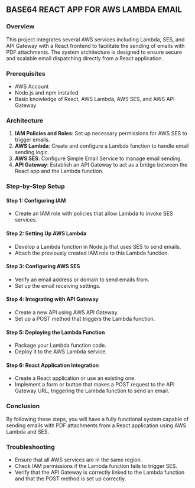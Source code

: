 ## BASE64 REACT APP FOR AWS LAMBDA EMAIL

### Overview
This project integrates several AWS services including Lambda, SES, and API Gateway with a React frontend to facilitate the sending of emails with PDF attachments. The system architecture is designed to ensure secure and scalable email dispatching directly from a React application.

### Prerequisites
- AWS Account
- Node.js and npm installed
- Basic knowledge of React, AWS Lambda, AWS SES, and AWS API Gateway

### Architecture
1. **IAM Policies and Roles**: Set up necessary permissions for AWS SES to trigger emails.
2. **AWS Lambda**: Create and configure a Lambda function to handle email sending logic.
3. **AWS SES**: Configure Simple Email Service to manage email sending.
4. **API Gateway**: Establish an API Gateway to act as a bridge between the React app and the Lambda function.

### Step-by-Step Setup

#### Step 1: Configuring IAM
- Create an IAM role with policies that allow Lambda to invoke SES services.

#### Step 2: Setting Up AWS Lambda
- Develop a Lambda function in Node.js that uses SES to send emails.
- Attach the previously created IAM role to this Lambda function.

#### Step 3: Configuring AWS SES
- Verify an email address or domain to send emails from.
- Set up the email receiving settings.

#### Step 4: Integrating with API Gateway
- Create a new API using AWS API Gateway.
- Set up a POST method that triggers the Lambda function.

#### Step 5: Deploying the Lambda Function
- Package your Lambda function code.
- Deploy it to the AWS Lambda service.

#### Step 6: React Application Integration
- Create a React application or use an existing one.
- Implement a form or button that makes a POST request to the API Gateway URL, triggering the Lambda function to send an email.

### Conclusion
By following these steps, you will have a fully functional system capable of sending emails with PDF attachments from a React application using AWS Lambda and SES.

### Troubleshooting
- Ensure that all AWS services are in the same region.
- Check IAM permissions if the Lambda function fails to trigger SES.
- Verify that the API Gateway is correctly linked to the Lambda function and that the POST method is set up correctly.


